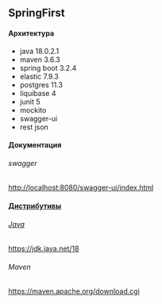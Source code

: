 <h2>SpringFirst</h2>
<h4>Архитектура</h4>
<ul>
<li>java 18.0.2.1</li> 
<li>maven 3.6.3</li>
<li>spring boot 3.2.4</li>
<li>elastic 7.9.3</li>
<li>postgres 11.3</li>
<li>liquibase 4</li>
<li>junit 5</li>
<li>mockito</li>
<li>swagger-ui</li>
<li>rest json</li>
</ul>

<h4>Документация</h4>
<h6>swagger</h6>
<a href="http://localhost:8188/swagger-ui.html/">
http://localhost:8080/swagger-ui/index.html

<h4>Дистрибутивы</h4>
<h6>Java</h6>
<a href="https://jdk.java.net/18">
https://jdk.java.net/18
</a>
<h6>Maven</h6>
<a href="https://maven.apache.org/download.cgi">
https://maven.apache.org/download.cgi
</a>